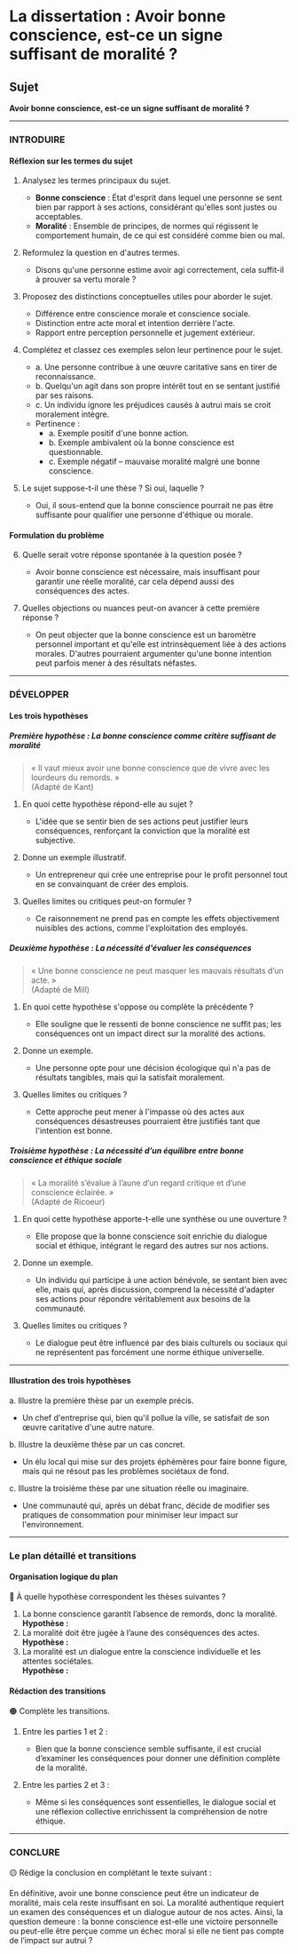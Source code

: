 # La dissertation : Avoir bonne conscience, est-ce un signe suffisant de moralité ?

## Sujet
**Avoir bonne conscience, est-ce un signe suffisant de moralité ?**

---

### INTRODUIRE

#### Réflexion sur les termes du sujet

1. Analysez les termes principaux du sujet.
   - **Bonne conscience** : État d'esprit dans lequel une personne se sent bien par rapport à ses actions, considérant qu'elles sont justes ou acceptables.
   - **Moralité** : Ensemble de principes, de normes qui régissent le comportement humain, de ce qui est considéré comme bien ou mal.

2. Reformulez la question en d'autres termes.
   - Disons qu'une personne estime avoir agi correctement, cela suffit-il à prouver sa vertu morale ?

3. Proposez des distinctions conceptuelles utiles pour aborder le sujet.
   - Différence entre conscience morale et conscience sociale.
   - Distinction entre acte moral et intention derrière l'acte.
   - Rapport entre perception personnelle et jugement extérieur.

4. Complétez et classez ces exemples selon leur pertinence pour le sujet.
   - a. Une personne contribue à une œuvre caritative sans en tirer de reconnaissance.
   - b. Quelqu'un agit dans son propre intérêt tout en se sentant justifié par ses raisons.
   - c. Un individu ignore les préjudices causés à autrui mais se croit moralement intègre.
   - Pertinence : 
     - a. Exemple positif d'une bonne action.
     - b. Exemple ambivalent où la bonne conscience est questionnable.
     - c. Exemple négatif – mauvaise moralité malgré une bonne conscience.

5. Le sujet suppose-t-il une thèse ? Si oui, laquelle ?
   - Oui, il sous-entend que la bonne conscience pourrait ne pas être suffisante pour qualifier une personne d'éthique ou morale.

#### Formulation du problème

6. Quelle serait votre réponse spontanée à la question posée ?
   - Avoir bonne conscience est nécessaire, mais insuffisant pour garantir une réelle moralité, car cela dépend aussi des conséquences des actes.

7. Quelles objections ou nuances peut-on avancer à cette première réponse ?
   - On peut objecter que la bonne conscience est un baromètre personnel important et qu'elle est intrinsèquement liée à des actions morales. D'autres pourraient argumenter qu'une bonne intention peut parfois mener à des résultats néfastes.

---

### DÉVELOPPER

#### Les trois hypothèses

##### Première hypothèse : La bonne conscience comme critère suffisant de moralité

> « Il vaut mieux avoir une bonne conscience que de vivre avec les lourdeurs du remords. »  
> (Adapté de Kant)

1. En quoi cette hypothèse répond-elle au sujet ?
   - L'idée que se sentir bien de ses actions peut justifier leurs conséquences, renforçant la conviction que la moralité est subjective.

2. Donne un exemple illustratif.
   - Un entrepreneur qui crée une entreprise pour le profit personnel tout en se convainquant de créer des emplois.

3. Quelles limites ou critiques peut-on formuler ?
   - Ce raisonnement ne prend pas en compte les effets objectivement nuisibles des actions, comme l'exploitation des employés.

##### Deuxième hypothèse : La nécessité d'évaluer les conséquences

> « Une bonne conscience ne peut masquer les mauvais résultats d’un acte. »  
> (Adapté de Mill)

1. En quoi cette hypothèse s'oppose ou complète la précédente ?
   - Elle souligne que le ressenti de bonne conscience ne suffit pas; les conséquences ont un impact direct sur la moralité des actions.

2. Donne un exemple.
   - Une personne opte pour une décision écologique qui n'a pas de résultats tangibles, mais qui la satisfait moralement.

3. Quelles limites ou critiques ?
   - Cette approche peut mener à l'impasse où des actes aux conséquences désastreuses pourraient être justifiés tant que l'intention est bonne.

##### Troisième hypothèse : La nécessité d’un équilibre entre bonne conscience et éthique sociale

> « La moralité s’évalue à l’aune d’un regard critique et d’une conscience éclairée. »  
> (Adapté de Ricoeur)

1. En quoi cette hypothèse apporte-t-elle une synthèse ou une ouverture ?
   - Elle propose que la bonne conscience soit enrichie du dialogue social et éthique, intégrant le regard des autres sur nos actions.

2. Donne un exemple.
   - Un individu qui participe à une action bénévole, se sentant bien avec elle, mais qui, après discussion, comprend la nécessité d'adapter ses actions pour répondre véritablement aux besoins de la communauté.

3. Quelles limites ou critiques ?
   - Le dialogue peut être influencé par des biais culturels ou sociaux qui ne représentent pas forcément une norme éthique universelle.

---

#### Illustration des trois hypothèses

a. Illustre la première thèse par un exemple précis.
   - Un chef d'entreprise qui, bien qu'il pollue la ville, se satisfait de son œuvre caritative d'une autre nature.

b. Illustre la deuxième thèse par un cas concret.
   - Un élu local qui mise sur des projets éphémères pour faire bonne figure, mais qui ne résout pas les problèmes sociétaux de fond.

c. Illustre la troisième thèse par une situation réelle ou imaginaire.
   - Une communauté qui, après un débat franc, décide de modifier ses pratiques de consommation pour minimiser leur impact sur l'environnement.

---

### Le plan détaillé et transitions

#### Organisation logique du plan

🔴 À quelle hypothèse correspondent les thèses suivantes ?

1. La bonne conscience garantit l’absence de remords, donc la moralité.  
   **Hypothèse :**
2. La moralité doit être jugée à l’aune des conséquences des actes.  
   **Hypothèse :**
3. La moralité est un dialogue entre la conscience individuelle et les attentes sociétales.  
   **Hypothèse :**

#### Rédaction des transitions

🟠 Complète les transitions.

1. Entre les parties 1 et 2 :  
   - Bien que la bonne conscience semble suffisante, il est crucial d’examiner les conséquences pour donner une définition complète de la moralité.

2. Entre les parties 2 et 3 :  
   - Même si les conséquences sont essentielles, le dialogue social et une réflexion collective enrichissent la compréhension de notre éthique.

---

### CONCLURE

🟡 Rédige la conclusion en complétant le texte suivant :

En définitive, avoir une bonne conscience peut être un indicateur de moralité, mais cela reste insuffisant en soi. La moralité authentique requiert un examen des conséquences et un dialogue autour de nos actes. Ainsi, la question demeure : la bonne conscience est-elle une victoire personnelle ou peut-elle être perçue comme un échec moral si elle ne tient pas compte de l’impact sur autrui ?